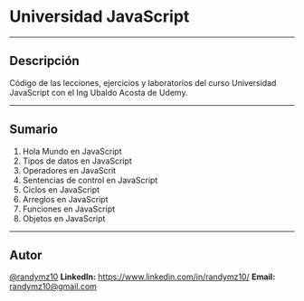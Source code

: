 # Universidad JavaScript
---
## Descripción
Código de las lecciones, ejercicios y laboratorios del curso Universidad JavaScript con el Ing Ubaldo Acosta de Udemy.

---
## Sumario

1. Hola Mundo en JavaScript
2. Tipos de datos en JavaScript
3. Operadores en JavaScrit
4. Sentencias de control en JavaScript
5. Ciclos en JavaScript
6. Arreglos en JavaScript
7. Funciones en JavaScript
8. Objetos en JavaScript

---
## Autor
[@randymz10](https://github.com/randymz10)
**LinkedIn:** https://www.linkedin.com/in/randymz10/
**Email:** randymz10@gmail.com